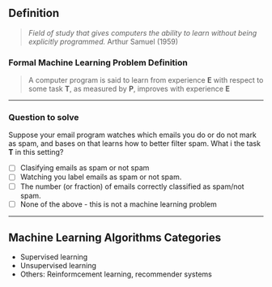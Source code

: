 ## Definition
> _Field of study that gives computers the ability to learn without being explicitly programmed._ Arthur Samuel (1959)



### Formal Machine Learning Problem Definition
> A computer program is said to learn from experience **E** with respect to some task **T**, as measured by **P**, improves with experience **E**
___
### Question to solve
Suppose your email program watches which emails you do or do not mark as spam, and bases on that learns how to better filter spam. What i the task **T** in this setting?
- [ ] Clasifying emails as spam or not spam
- [ ] Watching you label emails as spam or not spam.
- [ ] The number (or fraction) of emails correctly classified as spam/not spam.
- [ ] None of the above - this is not a machine learning problem
___

## Machine Learning Algorithms Categories
- Supervised learning
- Unsupervised learning
- Others: Reinformcement learning, recommender systems
